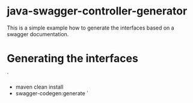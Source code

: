 # java-swagger-controller-generator

This is a simple example how to generate the interfaces based on a swagger documentation.

# Generating the interfaces

`
 - maven clean install
 - swagger-codegen:generate
`




